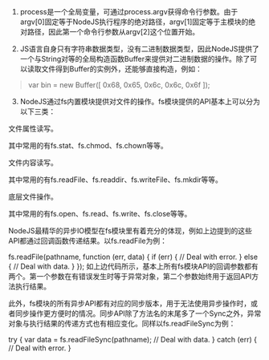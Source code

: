 1. process是一个全局变量，可通过process.argv获得命令行参数。由于argv[0]固定等于NodeJS执行程序的绝对路径，argv[1]固定等于主模块的绝对路径，因此第一个命令行参数从argv[2]这个位置开始。

2. JS语言自身只有字符串数据类型，没有二进制数据类型，因此NodeJS提供了一个与String对等的全局构造函数Buffer来提供对二进制数据的操作。除了可以读取文件得到Buffer的实例外，还能够直接构造，例如：
> var bin = new Buffer([ 0x68, 0x65, 0x6c, 0x6c, 0x6f ]);

3. NodeJS通过fs内置模块提供对文件的操作。fs模块提供的API基本上可以分为以下三类：

文件属性读写。

其中常用的有fs.stat、fs.chmod、fs.chown等等。

文件内容读写。

其中常用的有fs.readFile、fs.readdir、fs.writeFile、fs.mkdir等等。

底层文件操作。

其中常用的有fs.open、fs.read、fs.write、fs.close等等。

NodeJS最精华的异步IO模型在fs模块里有着充分的体现，例如上边提到的这些API都通过回调函数传递结果。以fs.readFile为例：

fs.readFile(pathname, function (err, data) {
    if (err) {
        // Deal with error.
    } else {
        // Deal with data.
    }
});
如上边代码所示，基本上所有fs模块API的回调参数都有两个。第一个参数在有错误发生时等于异常对象，第二个参数始终用于返回API方法执行结果。

此外，fs模块的所有异步API都有对应的同步版本，用于无法使用异步操作时，或者同步操作更方便时的情况。同步API除了方法名的末尾多了一个Sync之外，异常对象与执行结果的传递方式也有相应变化。同样以fs.readFileSync为例：

try {
    var data = fs.readFileSync(pathname);
    // Deal with data.
} catch (err) {
    // Deal with error.
}